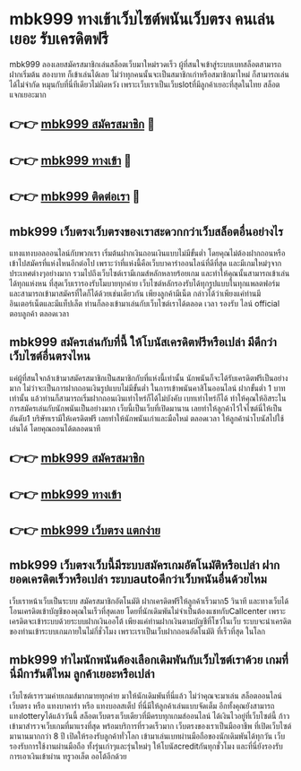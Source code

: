 # mbk999 ทางเข้าเว็บไซต์พนันเว็บตรง คนเล่นเยอะ รับเครดิตฟรี

mbk999 ลองเลยสมัครสมาชิกเล่นสล็อตเว็บมาใหม่รวดเร็ว ผู้ที่สนใจเข้าสู่ระบบเบทสล็อตสามารถฝากเริ่มต้น สองบาท ก็เข้าเล่นได้เลย ไม่ว่าทุกคนนั้นจะเป็นสมาชิกเก่าหรือสมาชิกมาใหม่ ก็สามารถเล่นได้ไม่จำกัด หมุนกับที่นี่ทีเดียวไม่ผิดหวัง เพราะเว็บเราเป็นเว็บslotที่มีลูกค้าเยอะที่สุดในไทย สล็อตแจกเยอะมาก

## 👉👉 [mbk999 สมัครสมาชิก](https://bit.ly/3Ckzg5n) 🎰
## 👉👉 [mbk999 ทางเข้า](https://bit.ly/3Ckzg5n) 🎰
## 👉👉 [mbk999 ติดต่อเรา](https://bit.ly/3Ckzg5n) 🎰

## mbk999 เว็บตรงเว็บตรงของเราสะดวกกว่าเว็บสล็อตอื่นอย่างไร
แทงแทงบอลออนไลน์กับพวกเรา เริ่มต้นฝากเงินถอนเงินแบบไม่มีขั้นต่ำ โดยคุณไม่ต้องฝากถอนหรือเข้าไปสมัครที่แห่งไหนอีกต่อไป เพราะว่าที่แห่งนี้คือเว็บบาคาร่าออนไลน์ที่ดีที่สุด และมีเกมใหม่ๆจากประเทศต่างๆอย่างมาก รวมไปถึงเว็บไซต์เรามีเกมส์หลักหลายร้อยเกม และทำให้คุณนั้นสามารถเข้าเล่นได้ทุกแห่งหน ที่สุดเว็บเรารองรับโมบายทุกค่าย เว็บไซต์หลักรองรับได้ทุกรูปแบบในทุกแพลตฟอร์ม และสามารถเข้ามาสมัครที่ใดก็ได้ด้วยเช่นเดียวกัน เพียงลูกค้ามีเน็ต กล่าวได้ว่าเพียงแค่ท่านมีอินเตอร์เน็ตและมีแท็ปเล็ต ท่านก็ลองเข้ามาเล่นกับเว็บไซต์เราได้ตลอด เวลา รองรับ ไลน์ official ตอบลูกค้า ตลอดเวลา

## mbk999 สมัครเล่นกับที่นี้ ให้โบนัสเครดิตฟรีหรือเปล่า มีดีกว่าเว็บไซต์อื่นตรงไหน
แค่ผู้ที่สนใจกล้าเข้ามาสมัครสมาชิกเป็นสมาชิกกับที่แห่งนี้เท่านั้น นักพนันก็จะได้รับเครดิตฟรีเป็นอย่างมาก ไม่ว่าจะเป็นการฝากถอนเงินรูปแบบไม่มีขั้นต่ำ ในการเข้าพนันคาสิโนออนไลน์ ฝากขั้นต่ำ 1 บาทเท่านั้น แล้วท่านก็สามารถเริ่มฝากถอนเงินเท่าไหร่ก็ได้ไม่บังคับ เบทเท่าไหร่ก็ได้ ทำให้คุณให้อิสระในการสมัครเล่นกับนักพนันเป็นอย่างมาก เว็บนี้เป็นเว็บที่เปิดมานาน เลยทำให้ลูกค้าไว้ใจไซต์นี่ให้เป็นอันดับ1 บริษัทเรามีให้เครดิตฟรี เลยทำให้นักพนันเก่าและมือใหม่ ตลอดเวลา ให้ลูกค้านำโบนัสไปใช้เล่นได้ โดยคุณถอนได้ตลอดนาที

## 👉👉 [mbk999 สมัครสมาชิก](https://bit.ly/3Ckzg5n)
## 👉👉 [mbk999 ทางเข้า](https://bit.ly/3Ckzg5n)
## 👉👉 [mbk999 เว็บตรง แตกง่าย](https://bit.ly/3Ckzg5n)

## mbk999 เว็บตรงเว็บนี้มีระบบสมัครเกมอัตโนมัติหรือเปล่า ฝากยอดเครดิตเร็วหรือเปล่า ระบบautoดีกว่าเว็บพนันอื่นด้วยไหม
เว็บเราหน้าเว็บเป็นระบบ สมัครสมาชิกอัตโนมัติ ฝากเครดิตฟรีให้ลูกค้าเร็วมาก5 วินาที และทางเว็บได้โอนเครดิตเข้าบัญชีของคุณในเร็วที่สุดเลย โดยที่นักเดิมพันไม่จำเป็นต้องแชทกับCallcenter เพราะเครดิตจะเข้าระบบด้วยระบบฝากเงินออโต้ เพียงแค่ท่านฝากเงินตามบัญชีที่โชว์ในเว็บ ระบบจะนำเครดิตของท่านเข้าระบบเกมภายในไม่กี่ชั่วโมง เพราะเราเป็นเว็บฝากถอนอัตโนมัติ ที่เร็วที่สุด ในโลก

## mbk999 ทำไมนักพนันต้องเลือกเดิมพันกับเว็บไซต์เราด้วย เกมที่นี่มีการันตีไหม ลูกค้าเยอะหรือเปล่า
เว็บไซต์เรารวมค่ายเกมส์มากมายทุกค่าย มาให้นักเดิมพันที่นี่แล้ว ไม่ว่าคุณจะมาเล่น สล็อตออนไลน์เว็บตรง หรือ แทงบาคาร่า หรือ แทงบอลสเต็ป ที่นี่มีให้ลูกค้าเล่นแบบจัดเต็ม อีกทั้งคุณยังสามารถแทงlotteryได้แล้ววันนี้ สล็อตเว็บตรงเว็บเดียวที่มีครบทุกเกมส์ออนไลน์ ได้เงินไวอยู่ที่เว็บไซต์นี้ ก้าวเข้ามาสำรวจเว็บเกมที่มาแรงที่สุด พร้อมบริการที่รวดเร็วมาก เว็บตรงของเราเป็นมืออาชีพ ที่เปิดเว็บไซต์มานานมากกว่า 8 ปี เปิดให้รองรับลูกค้าทั่วโลก เข้ามาเล่นเบทผ่านมือถือของนักเดิมพันได้ทุกวัน เว็บรองรับการใช้งานผ่านมือถือ ทั้งรุ่นเก่าๆและรุ่นใหม่ๆ ให้โบนัสcreditกันทุกชั่วโมง และที่นี่ยังรองรับการเอาเงินเข้าผ่าน ทรูวอเล็ต ออโต้อีกด้วย
